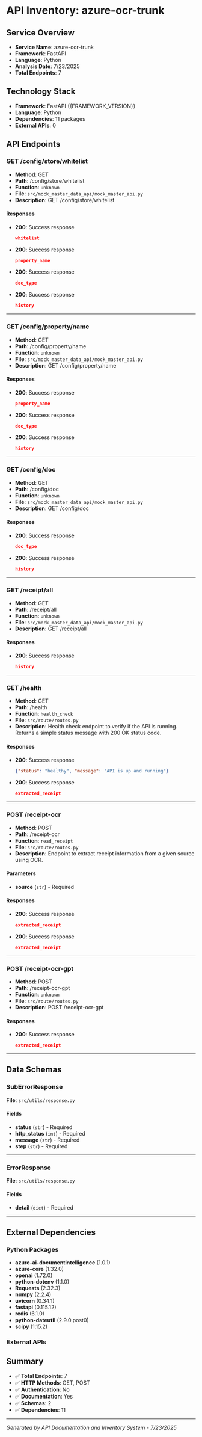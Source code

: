 # API Inventory: azure-ocr-trunk

## Service Overview

- **Service Name**: azure-ocr-trunk
- **Framework**: FastAPI
- **Language**: Python
- **Analysis Date**: 7/23/2025
- **Total Endpoints**: 7

## Technology Stack

- **Framework**: FastAPI {{FRAMEWORK_VERSION}}
- **Language**: Python
- **Dependencies**: 11 packages
- **External APIs**: 0

## API Endpoints

### GET /config/store/whitelist

- **Method**: GET
- **Path**: /config/store/whitelist
- **Function**: `unknown`
- **File**: `src/mock_master_data_api/mock_master_api.py`
- **Description**: GET /config/store/whitelist

#### Responses
- **200**: Success response
  ```json
  whitelist
  ```
- **200**: Success response
  ```json
  property_name
  ```
- **200**: Success response
  ```json
  doc_type
  ```
- **200**: Success response
  ```json
  history
  ```

---

### GET /config/property/name

- **Method**: GET
- **Path**: /config/property/name
- **Function**: `unknown`
- **File**: `src/mock_master_data_api/mock_master_api.py`
- **Description**: GET /config/property/name

#### Responses
- **200**: Success response
  ```json
  property_name
  ```
- **200**: Success response
  ```json
  doc_type
  ```
- **200**: Success response
  ```json
  history
  ```

---

### GET /config/doc

- **Method**: GET
- **Path**: /config/doc
- **Function**: `unknown`
- **File**: `src/mock_master_data_api/mock_master_api.py`
- **Description**: GET /config/doc

#### Responses
- **200**: Success response
  ```json
  doc_type
  ```
- **200**: Success response
  ```json
  history
  ```

---

### GET /receipt/all

- **Method**: GET
- **Path**: /receipt/all
- **Function**: `unknown`
- **File**: `src/mock_master_data_api/mock_master_api.py`
- **Description**: GET /receipt/all

#### Responses
- **200**: Success response
  ```json
  history
  ```

---

### GET /health

- **Method**: GET
- **Path**: /health
- **Function**: `health_check`
- **File**: `src/route/routes.py`
- **Description**: Health check endpoint to verify if the API is running.
    Returns a simple status message with 200 OK status code.

#### Responses
- **200**: Success response
  ```json
  {"status": "healthy", "message": "API is up and running"}
  ```
- **200**: Success response
  ```json
  extracted_receipt
  ```

---

### POST /receipt-ocr

- **Method**: POST
- **Path**: /receipt-ocr
- **Function**: `read_receipt`
- **File**: `src/route/routes.py`
- **Description**: Endpoint to extract receipt information from a given source using OCR.

#### Parameters
- **source** (`str`) - Required

#### Responses
- **200**: Success response
  ```json
  extracted_receipt
  ```
- **200**: Success response
  ```json
  extracted_receipt
  ```

---

### POST /receipt-ocr-gpt

- **Method**: POST
- **Path**: /receipt-ocr-gpt
- **Function**: `unknown`
- **File**: `src/route/routes.py`
- **Description**: POST /receipt-ocr-gpt

#### Responses
- **200**: Success response
  ```json
  extracted_receipt
  ```

---



## Data Schemas

### SubErrorResponse

**File**: `src/utils/response.py`

#### Fields
- **status** (`str`) - Required
- **http_status** (`int`) - Required
- **message** (`str`) - Required
- **step** (`str`) - Required

---

### ErrorResponse

**File**: `src/utils/response.py`

#### Fields
- **detail** (`dict`) - Required

---



## External Dependencies

### Python Packages
- **azure-ai-documentintelligence** (1.0.1)
- **azure-core** (1.32.0)
- **openai** (1.72.0)
- **python-dotenv** (1.1.0)
- **Requests** (2.32.3)
- **numpy** (2.2.4)
- **uvicorn** (0.34.1)
- **fastapi** (0.115.12)
- **redis** (6.1.0)
- **python-dateutil** (2.9.0.post0)
- **scipy** (1.15.2)


### External APIs


## Summary

- ✅ **Total Endpoints**: 7
- ✅ **HTTP Methods**: GET, POST
- ✅ **Authentication**: No
- ✅ **Documentation**: Yes
- ✅ **Schemas**: 2
- ✅ **Dependencies**: 11

---

*Generated by API Documentation and Inventory System - 7/23/2025* 